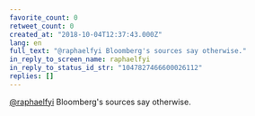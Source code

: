 ```yaml
---
favorite_count: 0
retweet_count: 0
created_at: "2018-10-04T12:37:43.000Z"
lang: en
full_text: "@raphaelfyi Bloomberg's sources say otherwise."
in_reply_to_screen_name: raphaelfyi
in_reply_to_status_id_str: "1047827466600026112"
replies: []
---
```


[@raphaelfyi](https://twitter.com/raphaelfyi) Bloomberg's sources say otherwise.
